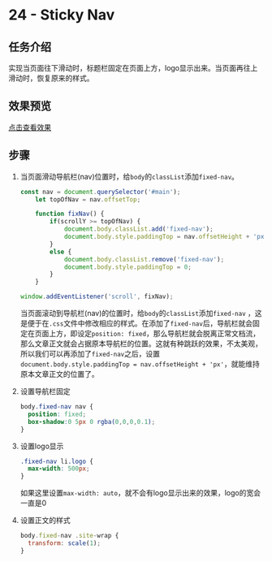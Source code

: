 # 24 - Sticky Nav  

## 任务介绍

实现当页面往下滑动时，标题栏固定在页面上方，logo显示出来。当页面再往上滑动时，恢复原来的样式。

## 效果预览

[点击查看效果](https://miraclezys.github.io/JavaScript30/24%20-%20Sticky%20Nav/index-ME.html)

## 步骤

1. 当页面滑动导航栏(nav)位置时，给`body`的`classList`添加`fixed-nav`。

   ```javascript
   const nav = document.querySelector('#main');
       let topOfNav = nav.offsetTop;

       function fixNav() {
           if(scrollY >= topOfNav) {
               document.body.classList.add('fixed-nav');
               document.body.style.paddingTop = nav.offsetHeight + 'px';
           }
           else {
               document.body.classList.remove('fixed-nav');
               document.body.style.paddingTop = 0;
           }
       }

   window.addEventListener('scroll', fixNav);
   ```

   当页面滚动到导航栏(nav)的位置时，给`body`的`classList`添加`fixed-nav` ，这是便于在`.css`文件中修改相应的样式。在添加了`fixed-nav`后，导航栏就会固定在页面上方，即设定`position: fixed`，那么导航栏就会脱离正常文档流，那么文章正文就会占据原本导航栏的位置。这就有种跳跃的效果，不太美观，所以我们可以再添加了`fixed-nav`之后，设置`document.body.style.paddingTop = nav.offsetHeight + 'px'`，就能维持原本文章正文的位置了。

2. 设置导航栏固定

   ```css
   body.fixed-nav nav {
     position: fixed;
     box-shadow:0 5px 0 rgba(0,0,0,0.1);
   }
   ```

3. 设置logo显示

   ```css
   .fixed-nav li.logo {
     max-width: 500px;
   }
   ```

   如果这里设置`max-width: auto`，就不会有logo显示出来的效果，logo的宽会一直是0

4. 设置正文的样式

   ```javascript
   body.fixed-nav .site-wrap {
     transform: scale(1);
   }
   ```

   ​

